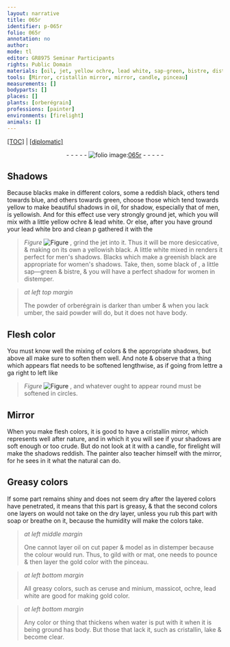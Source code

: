 ```yaml
---
layout: narrative
title: 065r
identifier: p-065r
folio: 065r
annotation: no
author:
mode: tl
editor: GR8975 Seminar Participants
rights: Public Domain
materials: [oil, jet, yellow ochre, lead white, sap-green, bistre, distemper, orberégrain, umber, cristallin, soap, paper, gild, or mat, gold color, ceruse, minium, massicot, ochre, water, lake]
tools: [Mirror, cristallin mirror, mirror, candle, pinceau]
measurements: []
bodyparts: []
places: []
plants: [orberégrain]
professions: [painter]
environments: [firelight]
animals: []
---
```


<p><a href="{{ site.baseurl }}/translation/">[TOC]</a> | <a href="{{ site.baseurl }}/texts/p-065r_tc/" target="_blank">[diplomatic]</a></p><div class="folio" align="center">- - - - - <a href="http://gallica.bnf.fr/ark:/12148/btv1b10500001g/f135.image" target="_blank"><img src="https://cu-mkp.github.io/2017-workshop-edition/assets/photo-icon.png" alt="folio image: " style="display:inline-block; margin-bottom:-3px;"/>065r</a> - - - - - </div>  
  

## Shadows

 
 Because blacks make in different colors, some a reddish black, others tend towards blue, and others towards green, choose those which tend towards yellow to make beautiful shadows in <span class="m">oil</span>, for shadow, especially that of men, is yellowish. And for this effect use very strongly ground <span class="m">jet</span>, which you will mix with a little <span class="m"><span class="add">yellow</span> ochre</span> & <span class="m">lead white</span>. Or else, after you have ground your <span class="m">lead white</span> <span class="del">bro</span> and <span class="del">clean p</span> gathered it with the 
> *Figure*
> <a href="https://drive.google.com/open?id=0B9-oNrvWdlO5UFZyOUNKU3pqVXc" target="_blank"><img src="https://cu-mkp.github.io/GR8975-edition/assets/photo-icon.png" alt="Figure" style="display:inline-block; margin-bottom:-3px;"/></a>
, grind the <span class="m">jet</span> into it. Thus it will be more desiccative, & making on its own a yellowish black. A little white mixed in renders it perfect for men's shadows. Blacks which make a greenish black are appropriate for women's shadows. Take, then, some black of , a little <span class="m">sap—green</span> & <span class="m">bistre</span>, & you will have a perfect shadow for women in <span class="m">distemper</span>.
 
> *at left top margin*
> 
> 
>   The powder of <span class="m"><span class="pa">orberégrain</span></span> is darker than <span class="m">umber</span> & when you lack <span class="m">umber</span>, the said powder will do, but it does not have body.
 
 
  

## Flesh color

 
You must know well the mixing of colors & the appropriate shadows, but above all make sure to soften them well. And note & observe that a thing which appears flat needs to be softened lengthwise, as if going from <span class="del">l<span class="exp">ett</span>re a ga</span> right to left like 
> *Figure*
> <a href="https://drive.google.com/open?id=0B9-oNrvWdlO5eUhrRmdpaWNCZlk" target="_blank"><img src="https://cu-mkp.github.io/GR8975-edition/assets/photo-icon.png" alt="Figure" style="display:inline-block; margin-bottom:-3px;"/></a>
 , and whatever ought to appear round must be softened in circles.
 
 
  

## <span class="tl">Mirror</span>

 
When you make flesh colors, it is good to have a <span class="tl"><span class="m">cristallin</span> <span class="tl">mirror</span></span>, which represents well after nature, and in which <span class="del">it</span> you will see if your shadows are soft enough or too crude. But do not look at it with a <span class="tl">candle</span>, for <span class="env">firelight</span> will make the shadows reddish. The <span class="pro">painter</span> also teacher himself with the <span class="tl">mirror</span>, for he sees in it what the natural can do.
 
 
  

## Greasy colors

 
If some part remains shiny and does not seem dry after the layered colors have penetrated, it means that this part is greasy, & that the second colors one layers on would not take on the dry <span class="sup">layer</span>, unless you rub this part with <span class="m">soap</span> or breathe on it, because the humidity will make the colors take.
 
> *at left middle margin*
> 
> 
>   One cannot layer <span class="m">oil</span> on cut <span class="m">paper</span> & model as in <span class="m">distemper</span> because the colour would run. Thus, to <span class="m">gild</span> with <span class="m">or mat</span>, one needs to pounce & then layer the <span class="m">gold color</span> with the <span class="tl">pinceau</span>.
 
> *at left bottom margin*
> 
> 
>   All greasy colors, such as <span class="m">ceruse</span> and <span class="m">minium</span>, <span class="m">massicot</span>, <span class="m">ochre</span>, <span class="m">lead white</span> are good for making gold color.
 
> *at left bottom margin*
> 
> 
>   Any color or thing that thickens when <span class="m">water</span> is put with it when it is being ground has body. But those that lack it, such as <span class="m">cristallin</span>, <span class="m">lake</span> & become clear.
 
